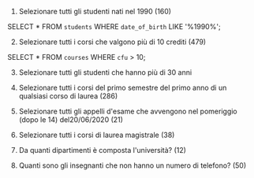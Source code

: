 1. Selezionare tutti gli studenti nati nel 1990 (160)

SELECT * FROM `students` WHERE `date_of_birth` LIKE '%1990%';

2. Selezionare tutti i corsi che valgono più di 10 crediti (479)

SELECT * FROM `courses` WHERE `cfu` > 10;

3. Selezionare tutti gli studenti che hanno più di 30 anni


4. Selezionare tutti i corsi del primo semestre del primo anno di un qualsiasi corso di laurea (286)


5. Selezionare tutti gli appelli d'esame che avvengono nel pomeriggio (dopo le 14) del20/06/2020 (21)


6. Selezionare tutti i corsi di laurea magistrale (38)


7. Da quanti dipartimenti è composta l'università? (12)


8. Quanti sono gli insegnanti che non hanno un numero di telefono? (50)